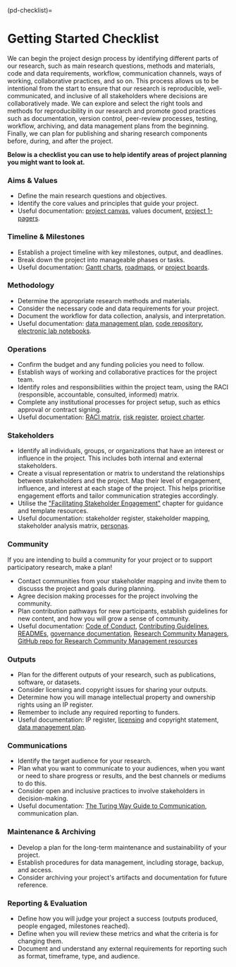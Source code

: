 (pd-checklist)=
# Getting Started Checklist 

We can begin the project design process by identifying different parts of our research, such as main research questions, methods and materials, code and data requirements, workflow, communication channels, ways of working, collaborative practices, and so on. 
This process allows us to be intentional from the start to ensure that our research is reproducible, well-communicated, and inclusive of all stakeholders where decisions are collaboratively made. 
We can explore and select the right tools and methods for reproducibility in our research and promote good practices such as documentation, version control, peer-review processes, testing, workflow, archiving, and data management plans from the beginning. 
Finally, we can plan for publishing and sharing research components before, during, and after the project. 

**Below is a checklist you can use to help identify areas of project planning you might want to look at.**

### Aims & Values 
* Define the main research questions and objectives.
* Identify the core values and principles that guide your project.
* Useful documentation: [project canvas](https://canvanizer.com/new/project-canvas), values document, [project 1-pagers](https://www.smartsheet.com/content/project-report-templates).

### Timeline & Milestones 
* Establish a project timeline with key milestones, output, and deadlines.
* Break down the project into manageable phases or tasks.
* Useful documentation: [Gantt charts](https://clickup.com/blog/gantt-chart-project-templates/), [roadmaps](https://www.smartsheet.com/free-product-roadmap-templates-smartsheet), or [project boards](https://teamhood.com/project-management/project-board/).

### Methodology
* Determine the appropriate research methods and materials.
* Consider the necessary code and data requirements for your project.
* Document the workflow for data collection, analysis, and interpretation.
* Useful documentation: [data management plan](rr-rdm-dmp), [code repository](pd-project-repo), [electronic lab notebooks](rr-open-notebooks).

### Operations 
* Confirm the budget and any funding policies you need to follow.
* Establish ways of working and collaborative practices for the project team.
* Identify roles and responsibilities within the project team, using the RACI (responsible, accountable, consulted, informed) matrix.
* Complete any institutional processes for project setup, such as ethics approval or contract signing.
* Useful documentation: [RACI matrix](https://project-management.com/understanding-responsibility-assignment-matrix-raci-matrix/), [risk register](https://asana.com/resources/risk-register), [project charter](https://www.projectmanager.com/blog/project-charter).

### Stakeholders
* Identify all individuals, groups, or organizations that have an interest or influence in the project. This includes both internal and external stakeholders.
* Create a visual representation or matrix to understand the relationships between stakeholders and the project. Map their level of engagement, influence, and interest at each stage of the project. This helps prioritise engagement efforts and tailor communication strategies accordingly.
* Utilise the ["Facilitating Stakeholder Engagement"](cl-stakeholder-engagement) chapter for guidance and template resources.
* Useful documentation: stakeholder register, stakeholder mapping, stakeholder analysis matrix, [personas](pd-persona).

### Community
If you are intending to build a community for your project or to support participatory research, make a plan!
* Contact communities from your stakeholder mapping and invite them to discusss the project and goals during planning.
* Agree decision making processes for the project involving the community.
* Plan contribution pathways for new participants, establish guidelines for new content, and how you will grow a sense of community.
* Useful documentation: [Code of Conduct](ch-coc), [Contributing Guidelines](cl), [READMEs](https://the-turing-way.netlify.app/collaboration/github-novice/github-novice-firststeps.html?highlight=readmes), [governance documentation](er-ethics-open-source-governance), [Research Community Managers](cl-infrastructure-community-managers), [GitHub repo for Research Community Management resources](https://github.com/alan-turing-institute/open-research-community-management)

### Outputs 
* Plan for the different outputs of your research, such as publications, software, or datasets.
* Consider licensing and copyright issues for sharing your outputs.
* Determine how you will manage intellectual property and ownership rights using an IP register.
* Remember to include any required reporting to funders.
* Useful documentation: IP register, [licensing](rr-licensing) and copyright statement, [data management plan](rr-rdm-dmp).

### Communications 
* Identify the target audience for your research.
* Plan what you want to communicate to your audiences, when you want or need to share progress or results, and the best channels or mediums to do this.
* Consider open and inclusive practices to involve stakeholders in decision-making.
* Useful documentation: [The Turing Way Guide to Communication](cm-comms-overview), communication plan.

### Maintenance & Archiving 
* Develop a plan for the long-term maintenance and sustainability of your project.
* Establish procedures for data management, including storage, backup, and access.
* Consider archiving your project's artifacts and documentation for future reference.

### Reporting & Evaluation
* Define how you will judge your project a success (outputs produced, people engaged, milestones reached).
* Define when you will review these metrics and what the criteria is for changing them. 
* Document and understand any external requirements for reporting such as format, timeframe, type, and audience. 
